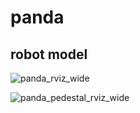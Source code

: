 # panda

## robot model
![panda_rviz_wide](https://github.com/asanolab/robot_control/assets/6872136/aaadd6e9-3a1e-4244-8c4f-17610334c5e8)

![panda_pedestal_rviz_wide](https://github.com/asanolab/robot_control/assets/6872136/19f10748-4d8c-4dda-ba2f-b43f4bf42e8f)
